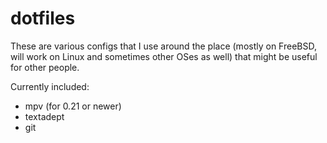 # dotfiles

These are various configs that I use around the place (mostly on FreeBSD,
will work on Linux and sometimes other OSes as well) that might be useful
for other people.

Currently included:

* mpv (for 0.21 or newer)
* textadept
* git

